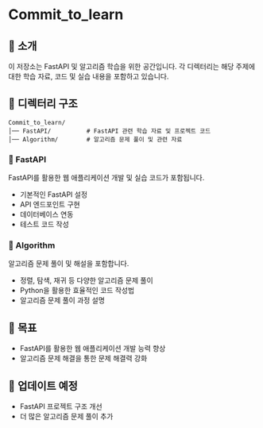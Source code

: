 # Commit_to_learn

## 📌 소개
이 저장소는 FastAPI 및 알고리즘 학습을 위한 공간입니다. 각 디렉터리는 해당 주제에 대한 학습 자료, 코드 및 실습 내용을 포함하고 있습니다.

## 📂 디렉터리 구조

```
Commit_to_learn/
│── FastAPI/          # FastAPI 관련 학습 자료 및 프로젝트 코드
│── Algorithm/        # 알고리즘 문제 풀이 및 관련 자료
```

### 📁 FastAPI
FastAPI를 활용한 웹 애플리케이션 개발 및 실습 코드가 포함됩니다.
- 기본적인 FastAPI 설정
- API 엔드포인트 구현
- 데이터베이스 연동
- 테스트 코드 작성

### 📁 Algorithm
알고리즘 문제 풀이 및 해설을 포함합니다.
- 정렬, 탐색, 재귀 등 다양한 알고리즘 문제 풀이
- Python을 활용한 효율적인 코드 작성법
- 알고리즘 문제 풀이 과정 설명

## 🚀 목표
- FastAPI를 활용한 웹 애플리케이션 개발 능력 향상
- 알고리즘 문제 해결을 통한 문제 해결력 강화

## 📌 업데이트 예정
- FastAPI 프로젝트 구조 개선
- 더 많은 알고리즘 문제 풀이 추가

